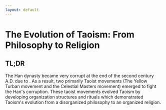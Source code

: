 ```yaml
---
layout: default
---
```

# The Evolution of Taoism: From Philosophy to Religion
## TL;DR
The Han dynasty became very corrupt at the end of the second century A.D. due to . As a result, two primarily Taoist movements (The Yellow Turban movement and the Celestial Masters movement) emerged to fight the Han's corruption. These taoist movements evolved Taoism by developing organization structures and rituals which demonstrated Taoism's evolution from a disorganized philosophy to an organized religion.
